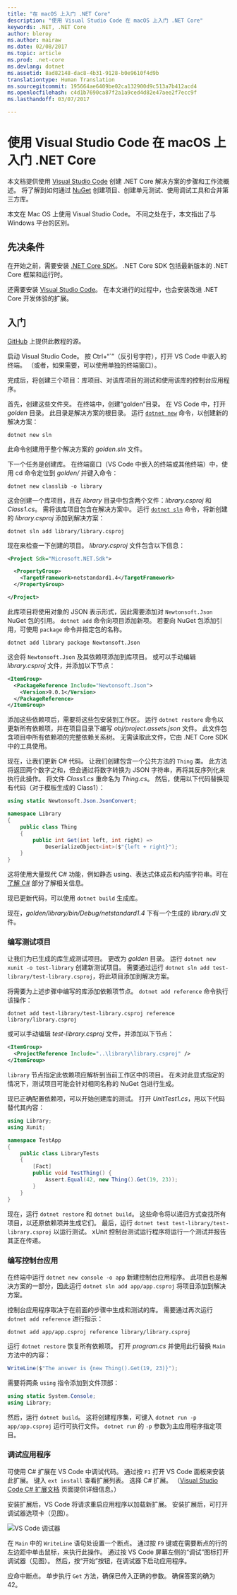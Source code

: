 ```yaml
---
title: "在 macOS 上入门 .NET Core"
description: "使用 Visual Studio Code 在 macOS 上入门 .NET Core"
keywords: .NET, .NET Core
author: bleroy
ms.author: mairaw
ms.date: 02/08/2017
ms.topic: article
ms.prod: .net-core
ms.devlang: dotnet
ms.assetid: 8ad82148-dac8-4b31-9128-b0e9610f4d9b
translationtype: Human Translation
ms.sourcegitcommit: 195664ae6409be02ca132900d9c513a7b412acd4
ms.openlocfilehash: c4d1b7690ca87f2a1a9ced4d82e47aee2f7ecc9f
ms.lasthandoff: 03/07/2017

---
```


# <a name="getting-started-with-net-core-on-macos-using-visual-studio-code"></a>使用 Visual Studio Code 在 macOS 上入门 .NET Core

本文档提供使用 [Visual Studio Code](http://code.visualstudio.com) 创建 .NET Core 解决方案的步骤和工作流概述。
将了解到如何通过 [NuGet](http://nuget.org) 创建项目、创建单元测试、使用调试工具和合并第三方库。

本文在 Mac OS 上使用 Visual Studio Code。 不同之处在于，本文指出了与 Windows 平台的区别。

## <a name="prerequisites"></a>先决条件

在开始之前，需要安装 [.NET Core SDK](https://www.microsoft.com/net/core)。 .NET Core SDK 包括最新版本的 .NET Core 框架和运行时。

还需要安装 [Visual Studio Code](http://code.visualstudio.com)。
在本文进行的过程中，也会安装改进 .NET Core 开发体验的扩展。

## <a name="getting-started"></a>入门

[GitHub](https://github.com/dotnet/docs/tree/master/samples/core/getting-started/golden) 上提供此教程的源。

启动 Visual Studio Code。 按 Ctrl+“\`”（反引号字符），打开 VS Code 中嵌入的终端。 （或者，如果需要，可以使用单独的终端窗口）。

完成后，将创建三个项目：库项目、对该库项目的测试和使用该库的控制台应用程序。 

首先，创建这些文件夹。 在终端中，创建“golden”目录。 在 VS Code 中，打开 *golden* 目录。 此目录是解决方案的根目录。 运行 [`dotnet new`](../tools/dotnet-new.md) 命令，以创建新的解决方案：

```
dotnet new sln
```

此命令创建用于整个解决方案的 *golden.sln* 文件。

下一个任务是创建库。 在终端窗口（VS Code 中嵌入的终端或其他终端）中，使用 cd 命令定位到 *golden/* 并键入命令：

```
dotnet new classlib -o library
```

这会创建一个库项目，且在 *library* 目录中包含两个文件：*library.csproj* 和 *Class1.cs*。 需将该库项目包含在解决方案中。 运行 [`dotnet sln`](../tools/dotnet-sln.md) 命令，将新创建的 *library.csproj* 添加到解决方案：

```
dotnet sln add library/library.csproj
```

现在来检查一下创建的项目。 *library.csproj* 文件包含以下信息：

```xml
<Project Sdk="Microsoft.NET.Sdk">

  <PropertyGroup>
    <TargetFramework>netstandard1.4</TargetFramework>
  </PropertyGroup>

</Project>
```

此库项目将使用对象的 JSON 表示形式，因此需要添加对 `Newtonsoft.Json` NuGet 包的引用。 `dotnet add` 命令向项目添加新项。 若要向 NuGet 包添加引用，可使用 `package` 命令并指定包的名称。 

```
dotnet add library package Newtonsoft.Json
```

这会将 `Newtonsoft.Json` 及其依赖项添加到库项目。 或可以手动编辑 *library.csproj* 文件，并添加以下节点：

```xml
<ItemGroup>
  <PackageReference Include="Newtonsoft.Json">
    <Version>9.0.1</Version>
  </PackageReference>
</ItemGroup>
```

添加这些依赖项后，需要将这些包安装到工作区。 运行 `dotnet restore` 命令以更新所有依赖项，并在项目目录下编写 *obj/project.assets.json* 文件。 此文件包含项目中所有依赖项的完整依赖关系树。 无需读取此文件，它由 .NET Core SDK 中的工具使用。

现在，让我们更新 C# 代码。 让我们创建包含一个公共方法的 `Thing` 类。 此方法将返回两个数字之和，但会通过将数字转换为 JSON 字符串，再将其反序列化来执行此操作。 将文件 *Class1.cs* 重命名为 *Thing.cs*。 然后，使用以下代码替换现有代码（对于模板生成的 Class1）：

```csharp
using static Newtonsoft.Json.JsonConvert;

namespace Library
{
    public class Thing
    {
        public int Get(int left, int right) =>
            DeserializeObject<int>($"{left + right}");
    }
}
```

这将使用大量现代 C# 功能，例如静态 using、表达式体成员和内插字符串。可在[了解 C#](../../csharp/index.md) 部分了解相关信息。

现已更新代码，可以使用 `dotnet build` 生成库。

现在，*golden/library/bin/Debug/netstandard1.4* 下有一个生成的 *library.dll* 文件。

### <a name="writing-the-test-project"></a>编写测试项目

让我们为已生成的库生成测试项目。 更改为 *golden* 目录。 运行 `dotnet new xunit -o test-library` 创建新测试项目。 需要通过运行 `dotnet sln add test-library/test-library.csproj`，将此项目添加到解决方案。

将需要为上述步骤中编写的库添加依赖项节点。 `dotnet add reference` 命令执行该操作：

```
dotnet add test-library/test-library.csproj reference library/library.csproj
```

或可以手动编辑 *test-library.csproj* 文件，并添加以下节点：

```xml
<ItemGroup>
  <ProjectReference Include="..\library\library.csproj" />
</ItemGroup>
```

`library` 节点指定此依赖项应解析到当前工作区中的项目。 在未对此显式指定的情况下，测试项目可能会针对相同名称的 NuGet 包进行生成。

现已正确配置依赖项，可以开始创建库的测试。 打开 *UnitTest1.cs*，用以下代码替代其内容：

```csharp
using Library;
using Xunit;

namespace TestApp
{
    public class LibraryTests
    {
        [Fact]
        public void TestThing() {
            Assert.Equal(42, new Thing().Get(19, 23));
        }
    }
}
```

现在，运行 `dotnet restore` 和 `dotnet build`。 这些命令将以递归方式查找所有项目，以还原依赖项并生成它们。
最后，运行 `dotnet test test-library/test-library.csproj` 以运行测试。
xUnit 控制台测试运行程序将运行一个测试并报告其正在传递。 

### <a name="writing-the-console-app"></a>编写控制台应用

在终端中运行 `dotnet new console -o app` 新建控制台应用程序。 此项目也是解决方案的一部分，因此运行 `dotnet sln add app/app.csproj` 将项目添加到解决方案。

控制台应用程序取决于在前面的步骤中生成和测试的库。 需要通过再次运行 `dotnet add reference` 进行指示：

```
dotnet add app/app.csproj reference library/library.csproj
```

运行 `dotnet restore` 恢复所有依赖项。 打开 *program.cs* 并使用此行替换 `Main` 方法中的内容：

```csharp
WriteLine($"The answer is {new Thing().Get(19, 23)}");
```

需要将两条 `using` 指令添加到文件顶部：

```csharp
using static System.Console;
using Library;
```

然后，运行 `dotnet build`。 这将创建程序集，可键入 `dotnet run -p app/app.csproj` 运行可执行文件。
`dotnet run` 的 `-p` 参数为主应用程序指定项目。

### <a name="debugging-your-application"></a>调试应用程序

可使用 C# 扩展在 VS Code 中调试代码。
通过按 `F1` 打开 VS Code 面板来安装此扩展。 键入 `ext install` 查看扩展列表。 选择 C# 扩展。 （[Visual Studio Code C# 扩展文档](https://github.com/OmniSharp/omnisharp-vscode/blob/master/debugger.md) 页面提供详细信息。）

安装扩展后，VS Code 将请求重启应用程序以加载新扩展。 安装扩展后，可打开调试器选项卡（见图）。

![VS Code 调试器](./media/using-on-macos/vscodedebugger.png)

在 `Main` 中的 `WriteLine` 语句处设置一个断点。 通过按 `F9` 键或在需要断点的行的左边距中单击鼠标，来执行此操作。 通过按 VS Code 屏幕左侧的“调试”图标打开调试器（见图）。 然后，按“开始”按钮，在调试器下启动应用程序。

应命中断点。 单步执行 `Get` 方法，确保已传入正确的参数。 确保答案的确为 42。

